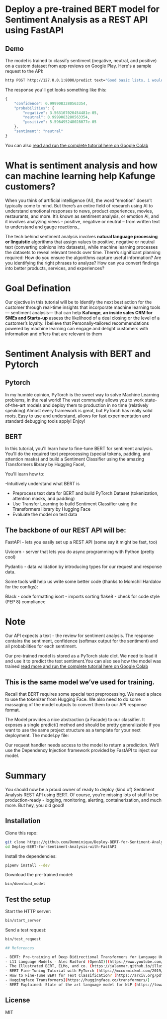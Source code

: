   

# Deploy a pre-trained BERT model for Sentiment Analysis as a REST API using FastAPI

## Demo

The model is trained to classify sentiment (negative, neutral, and positive) on a custom dataset from app reviews on Google Play. Here's a sample request to the API:

```bash
http POST http://127.0.0.1:8000/predict text="Good basic lists, i would like to create more lists, but the annual fee for unlimited lists is too out there"
```

The response you'll get looks something like this:

```js
{
    "confidence": 0.9999083280563354,
    "probabilities": {
        "negative": 3.563107020454481e-05,
        "neutral": 0.9999083280563354,
        "positive": 5.596495248028077e-05
    },
    "sentiment": "neutral"
}
```

You can also [read and run the complete tutorial here on Google Colab](https://colab.research.google.com/drive/1MRJE_FwIxQ6ijvip3WAgXyOrrnLilcJB?usp=sharing)

  
  
# What is sentiment analysis and how can machine learning help Kafunge customers?
  
 When you think of artificial intelligence (AI), the word “emotion” doesn’t typically come to mind. But there’s an entire field of research using AI to understand emotional responses to news, product experiences, movies, restaurants, and more. It’s known as sentiment analysis, or emotion AI, and it involves analyzing views – positive, negative or neutral – from written text to understand and gauge reactions.,
    
    
 The tech behind sentiment analysis involves **natural language processing or linguistic** algorithms that assign values to positive, negative or neutral text (converting opinions into datasets), while machine learning processes the datasets to reveal relevant trends over time. There’s significant planning required: How do you ensure the algorithms capture useful information? Are you identifying the right phrases to analyze? How can you convert findings into better products, services, and experiences?
    
# Goal Defination
    
 Our ojective in this tutorial will be to Identify the next best action for the customer through real-time insights that incorporate machine learning tools — sentiment analysis— that can help **Kafunge**, **an inside sales CRM for SMEs and Startu-up** assess the likelihood of a deal closing or the level of a customer’s loyalty. I believe that Personally-tailored recommendations powered by machine learning can engage and delight customers with information and offers that are relevant to them
    
 # Sentiment Analysis with BERT and Pytorch
    
 ## Pytorch
    
In my humble opinion, PyTorch is the sweet way to solve Machine Learning problems, in the real world! The vast community allows you to work state-of-the-art models and deploy them to production in no time (relatively speaking).Almost every framework is great, but PyTorch has really solid roots. Easy to use and understand, allows for fast experimentation and standard debugging tools apply! Enjoy!
    
## BERT
In this tutorial, you'll learn how to fine-tune BERT for sentiment analysis. You'll do the required text preprocessing (special tokens, padding, and attention masks) and build a Sentiment Classifier using the amazing Transformers library by Hugging Face!,
    
You'll learn how to:
   
-Intuitively understand what BERT is
- Preprocess text data for BERT and build PyTorch Dataset (tokenization, attention masks, and padding)
- Use Transfer Learning to build Sentiment Classifier using the Transformers library by Hugging Face
- Evaluate the model on test data


## The backbone of our REST API will be:

FastAPI - lets you easily set up a REST API (some say it might be fast, too)

Uvicorn - server that lets you do async programming with Python (pretty cool)

Pydantic - data validation by introducing types for our request and response data.

Some tools will help us write some better code (thanks to Momchil Hardalov for the configs):

Black - code formatting
isort - imports sorting
flake8 - check for code style (PEP 8) compliance

# Note
Our API expects a text - the review for sentiment analysis. The response contains the sentiment, confidence (softmax output for the sentiment) and all probabilities for each sentiment.

Our pre-trained model is stored as a PyTorch state dict. We need to load it and use it to predict the text sentiment.You can also see how the model was trained [read more and run the complete tutorial here on Google Colab](https://colab.research.google.com/drive/1MRJE_FwIxQ6ijvip3WAgXyOrrnLilcJB?usp=sharing)

## This is the same model we’ve used for training. 

Recall that BERT requires some special text preprocessing. We need a place to use the tokenizer from Hugging Face. We also need to do some massaging of the model outputs to convert them to our API response format.

The Model provides a nice abstraction (a Facade) to our classifier. It exposes a single predict() method and should be pretty generalizable if you want to use the same project structure as a template for your next deployment. The model.py file:

Our request handler needs access to the model to return a prediction. We’ll use the Dependency Injection framework provided by FastAPI to inject our model.

 # Summary
You should now be a proud owner of ready to deploy (kind of) Sentiment Analysis REST API using BERT. Of course, you’re missing lots of stuff to be production-ready - logging, monitoring, alerting, containerization, and much more. But hey, you did good!




## Installation

Clone this repo:

```sh
git clone https://github.com/Domminique/Deploy-BERT-for-Sentiment-Analysis-with-FastAPI-.git
cd Deploy-BERT-for-Sentiment-Analysis-with-FastAPI
```

Install the dependencies:

```sh
pipenv install --dev
```

Download the pre-trained model:

```sh
bin/download_model
```

## Test the setup

Start the HTTP server:

```sh
bin/start_server
```

Send a test request:

```sh
bin/test_request

## References

- BERT: Pre-training of Deep Bidirectional Transformers for Language Understanding (https://arxiv.org/abs/1810.04805)
- L11 Language Models - Alec Radford (OpenAI)](https://www.youtube.com/watch?v=BnpB3GrpsfM)
- The Illustrated BERT, ELMo, and co. (https://jalammar.github.io/illustrated-bert/)
- BERT Fine-Tuning Tutorial with PyTorch (https://mccormickml.com/2019/07/22/BERT-fine-tuning/)
- How to Fine-Tune BERT for Text Classification? (https://arxiv.org/pdf/1905.05583.pdf)
- Huggingface Transformers](https://huggingface.co/transformers/)
- BERT Explained: State of the art language model for NLP (https://towardsdatascience.com/bert-explained-state-of-the-art-language-model-for-nlp-f8b21a9b6270)
```

## License

MIT

